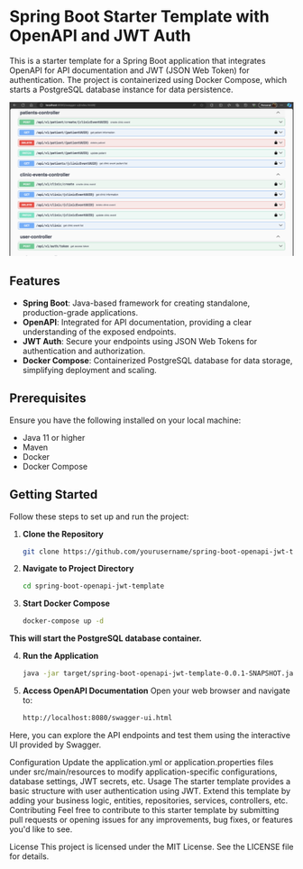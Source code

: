 # Spring Boot Starter Template with OpenAPI and JWT Auth

This is a starter template for a Spring Boot application that integrates OpenAPI for API documentation and JWT (JSON Web Token) for authentication. The project is containerized using Docker Compose, which starts a PostgreSQL database instance for data persistence.

![Alt text](https://raw.githubusercontent.com/mhabashy/spring-boot-openapi-jwt-template/main/demo.png "Optional title")


## Features

- **Spring Boot**: Java-based framework for creating standalone, production-grade applications.
- **OpenAPI**: Integrated for API documentation, providing a clear understanding of the exposed endpoints.
- **JWT Auth**: Secure your endpoints using JSON Web Tokens for authentication and authorization.
- **Docker Compose**: Containerized PostgreSQL database for data storage, simplifying deployment and scaling.

## Prerequisites

Ensure you have the following installed on your local machine:

- Java 11 or higher
- Maven
- Docker
- Docker Compose

## Getting Started

Follow these steps to set up and run the project:

1. **Clone the Repository**
   ```bash
   git clone https://github.com/yourusername/spring-boot-openapi-jwt-template.git
   ```
2. **Navigate to Project Directory**

    ```bash
    cd spring-boot-openapi-jwt-template
    ```

3. **Start Docker Compose**

    ```bash
    docker-compose up -d
    ```
 **This will start the PostgreSQL database container.**

4. **Run the Application**

    ```bash
    java -jar target/spring-boot-openapi-jwt-template-0.0.1-SNAPSHOT.jar
    ```
   
5. **Access OpenAPI Documentation**
Open your web browser and navigate to:

    ```bash
    http://localhost:8080/swagger-ui.html
    ```
   
Here, you can explore the API endpoints and test them using the interactive UI provided by Swagger.

Configuration
Update the application.yml or application.properties files under src/main/resources to modify application-specific configurations, database settings, JWT secrets, etc.
Usage
The starter template provides a basic structure with user authentication using JWT. Extend this template by adding your business logic, entities, repositories, services, controllers, etc.
Contributing
Feel free to contribute to this starter template by submitting pull requests or opening issues for any improvements, bug fixes, or features you'd like to see.

License
This project is licensed under the MIT License. See the LICENSE file for details.

